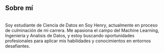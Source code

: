 <h2>Sobre mí</h2>
<br>
Soy estudiante de Ciencia de Datos en Soy Henry, actualmente en proceso de culminación de mi carrera. Me apasiona el campo del Machine Learning, Ingeniería y Analisis de Datos, y estoy buscando oportunidades profesionales para aplicar mis habilidades y conocimientos en entornos desafiantes.



